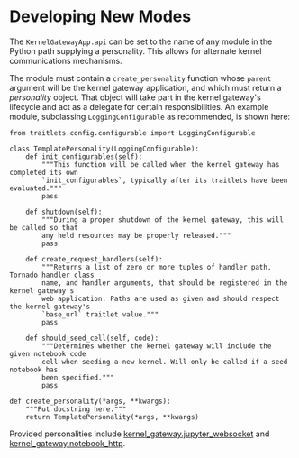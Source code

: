 # Developing New Modes

The `KernelGatewayApp.api` can be set to the name of any module in the Python path supplying a personality. This allows for alternate kernel communications mechanisms.

The module must contain a `create_personality` function whose `parent` argument will be the kernel gateway application, and which must return a *personality* object. That object will take part in the kernel gateway's lifecycle and act as a delegate for certain responsibilities. An example module, subclassing `LoggingConfigurable` as recommended, is shown here:

```
from traitlets.config.configurable import LoggingConfigurable

class TemplatePersonality(LoggingConfigurable):
    def init_configurables(self):
        """This function will be called when the kernel gateway has completed its own
        `init_configurables`, typically after its traitlets have been evaluated."""
        pass

    def shutdown(self):
        """During a proper shutdown of the kernel gateway, this will be called so that
        any held resources may be properly released."""
        pass

    def create_request_handlers(self):
        """Returns a list of zero or more tuples of handler path, Tornado handler class
        name, and handler arguments, that should be registered in the kernel gateway's
        web application. Paths are used as given and should respect the kernel gateway's
        `base_url` traitlet value."""
        pass

    def should_seed_cell(self, code):
        """Determines whether the kernel gateway will include the given notebook code
        cell when seeding a new kernel. Will only be called if a seed notebook has
        been specified."""
        pass

def create_personality(*args, **kwargs):
    """Put docstring here."""
    return TemplatePersonality(*args, **kwargs)
```

Provided personalities include [kernel_gateway.jupyter_websocket](websocket-mode.md) and [kernel_gateway.notebook_http](http-mode.md).
